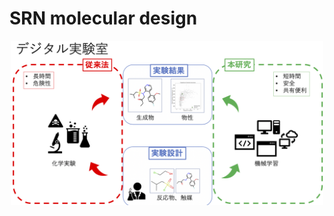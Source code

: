 # SRN molecular design
<p align="center">
  <img width="500" src="https://github.com/chouki-zhang/SRN-Molecular/blob/master/introduction/intro.png" alt="SRN">
</p>

